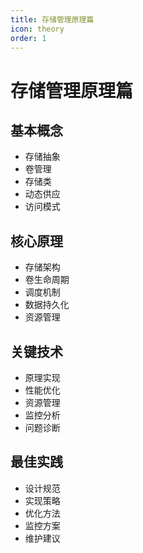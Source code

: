 ```yaml
---
title: 存储管理原理篇
icon: theory
order: 1
---
```


# 存储管理原理篇

## 基本概念
- 存储抽象
- 卷管理
- 存储类
- 动态供应
- 访问模式

## 核心原理
- 存储架构
- 卷生命周期
- 调度机制
- 数据持久化
- 资源管理

## 关键技术
- 原理实现
- 性能优化
- 资源管理
- 监控分析
- 问题诊断

## 最佳实践
- 设计规范
- 实现策略
- 优化方法
- 监控方案
- 维护建议
